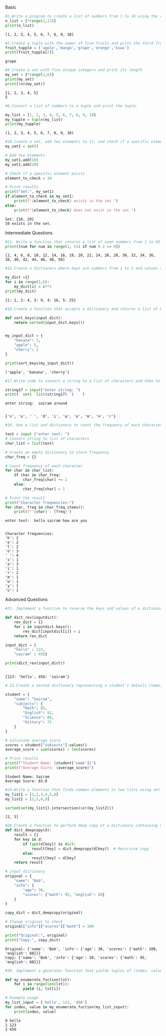 Basic


```python
#1.Write a program to create a list of numbers from 1 to 10 using the range() function
n_list = [*range(1,11)]
print(n_list)
```

    [1, 2, 3, 4, 5, 6, 7, 8, 9, 10]
    


```python
#2.Create a tuple with the names of five fruits and print the third fruit
fruit_tupple = ('apple','mango','grape','orange','kiwi')
print(fruit_tupple[2])
```

    grape
    


```python
#4.Create a set with five unique integers and print its length
my_set = {*range(1,6)}
print(my_set)
print(len(my_set))
```

    {1, 2, 3, 4, 5}
    5
    


```python
#6.Convert a list of numbers to a tuple and print the tuple.

my_list = [1, 2, 3, 4, 5, 6, 7, 8, 9, 10]
my_tupple = tuple(my_list)
print(my_tupple)
```

    (1, 2, 3, 4, 5, 6, 7, 8, 9, 10)
    


```python
#10.Create a set, add two elements to it, and check if a specific element exists in the set
my_set1 = set()

# Add two elements
my_set1.add(10)
my_set1.add(20)

# Check if a specific element exists
element_to_check = 10

# Print results
print("Set:", my_set1)
if element_to_check in my_set1:
    print(f"{element_to_check} exists in the set.")
else:
    print(f"{element_to_check} does not exist in the set.")
```

    Set: {10, 20}
    10 exists in the set.
    

Intermediate Questions


```python
#11. Write a function that returns a list of even numbers from 1 to 50 using range() and list comprehension
print([num for num in range(1, 51) if num % 2 == 0])
```

    [2, 4, 6, 8, 10, 12, 14, 16, 18, 20, 22, 24, 26, 28, 30, 32, 34, 36, 38, 40, 42, 44, 46, 48, 50]
    


```python
#12.Create a dictionary where keys are numbers from 1 to 5 and values are their squares

my_dict ={}
for i in range(1,6):
    my_dict[i] = i**2
print(my_dict)
```

    {1: 1, 2: 4, 3: 9, 4: 16, 5: 25}
    


```python
#16.Create a function that accepts a dictionary and returns a list of keys sorted alphabetically.

def sort_keys(input_dict):
    return sorted(input_dict.keys())


my_input_dict = {
    "banana": 3,
    "apple": 5,
    "cherry": 2
}

print(sort_keys(my_input_dict))
```

    ['apple', 'banana', 'cherry']
    


```python
#17.Write code to convert a string to a list of characters and then to a set to remove duplicates

string17 = input("enter string: ")
print(  set(  list(string17)  )    )
```

    enter string:  sairam around
    

    {'s', 'u', ' ', 'd', 'i', 'a', 'o', 'm', 'n', 'r'}
    


```python
#19. Use a list and dictionary to count the frequency of each character in a given string

text = input ("enter text: ")
# Convert string to list of characters
char_list = list(text)

# Create an empty dictionary to store frequency
char_freq = {}

# Count frequency of each character
for char in char_list:
    if char in char_freq:
        char_freq[char] += 1
    else:
        char_freq[char] = 1

# Print the result
print("Character frequencies:")
for char, freq in char_freq.items():
    print(f"'{char}': {freq}")
```

    enter text:  hello sairam how are you
    

    Character frequencies:
    'h': 2
    'e': 2
    'l': 2
    'o': 3
    ' ': 4
    's': 1
    'a': 3
    'i': 1
    'r': 2
    'm': 1
    'w': 1
    'y': 1
    'u': 1
    

Advanced Questions


```python
#21. Implement a function to reverse the keys and values of a dictionary and return a new dictionary

def dict_rev(inputdict):
    rev_dict = {}
    for i in inputdict.keys():
        rev_dict[inputdict[i]] = i
    return rev_dict

input_dict = {
    "hello" : 123,
    "sairam" : 456}

print(dict_rev(input_dict))
        
```

    {123: 'hello', 456: 'sairam'}
    


```python
# 23.Create a nested dictionary representing a student's details (name, subjects, and scores) and print the average score

student = {
    "name": "Sairam",
    "subjects": {
        "Math": 85,
        "English": 92,
        "Science": 80,
        "History": 75
    }
}

# Calculate average score
scores = student["subjects"].values()
average_score = sum(scores) / len(scores)

# Print results
print(f"Student Name: {student['name']}")
print(f"Average Score: {average_score}")
```

    Student Name: Sairam
    Average Score: 83.0
    


```python
#24.Write a function that finds common elements in two lists using set operations and returns them sorted
my_list1 = [1,2,3,4,5,6]
my_list2 = [2,5,8,9]

sorted(set(my_list1).intersection(set(my_list2)))
```




    [2, 5]




```python
#28.Create a function to perform deep copy of a dictionary containing nested dictionaries without using copy.deepcopy()
def dict_deepcopy(d):
    result = {}
    for key in d:
        if type(d[key]) is dict:
            result[key] = dict_deepcopy(d[key])  # Recursive copy
        else:
            result[key] = d[key]
    return result

# input dictionary
original = {
    "name": "Bob",
    "info": {
        "age": 30,
        "scores": {"math": 95, "english": 88}
    }
}

copy_dict = dict_deepcopy(original)

# Change original to check
original["info"]["scores"]["math"] = 100

print("Original:", original)
print("Copy:", copy_dict)
```

    Original: {'name': 'Bob', 'info': {'age': 30, 'scores': {'math': 100, 'english': 88}}}
    Copy: {'name': 'Bob', 'info': {'age': 30, 'scores': {'math': 95, 'english': 88}}}
    


```python
#30. Implement a generator function that yields tuples of (index, value) for a list, mimicking enumerate()

def my_enumerate_fuction(lst):
    for i in range(len(lst)):
        yield (i, lst[i])

# Example usage
my_list_input = ['hello', 123, '456']
for index, value in my_enumerate_fuction(my_list_input):
    print(index, value)
```

    0 hello
    1 123
    2 456
    


```python

```
